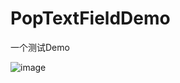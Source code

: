 # PopTextFieldDemo
一个测试Demo

![image](https://github.com/fancy88/PopTextFieldDemo/blob/master/picture.gif)
